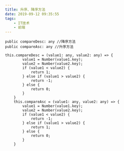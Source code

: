 ```yaml
---
title: 升序、降序方法
date: 2019-09-12 09:35:55
tags:
    - IT技术
    - 前端
---
```

	public compareDesc: any //降序方法
    public compareAsc: any //升序方法
<!--more-->
    this.compareDesc = (value1: any, value2: any) => {
            value1 = Number(value1.key);
            value2 = Number(value2.key);
            if (value1 < value2) {
                return 1;
            } else if (value1 > value2) {
                return -1;
            } else {
                return 0;
            }
        }
        this.compareAsc = (value1: any, value2: any) => {
            value1 = Number(value1.key);
            value2 = Number(value2.key);
            if (value1 < value2) {
                return -1;
            } else if (value1 > value2) {
                return 1;
            } else {
                return 0;
            }
        }
